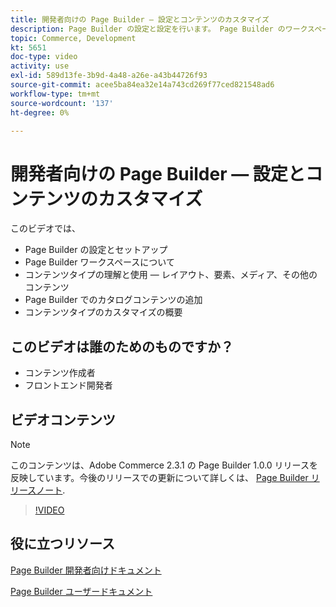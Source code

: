 ```yaml
---
title: 開発者向けの Page Builder — 設定とコンテンツのカスタマイズ
description: Page Builder の設定と設定を行いま​す。 Page Builder のワークスペースについてを参照してくだ​さい。 コンテンツタイプ（レイアウト、要素、メディア、その他のコンテンツ）を理解し、使用しま​す。 Page Builder でカタログコンテンツを追加します。
topic: Commerce, Development
kt: 5651
doc-type: video
activity: use
exl-id: 589d13fe-3b9d-4a48-a26e-a43b44726f93
source-git-commit: acee5ba84ea32e14a743cd269f77ced821548ad6
workflow-type: tm+mt
source-wordcount: '137'
ht-degree: 0%

---
```


# 開発者向けの Page Builder — 設定とコンテンツのカスタマイズ

このビデオでは、

- Page Builder の設定とセットア&#x200B;ップ
- Page Builder ワークスペースにつ&#x200B;いて
- コンテンツタイプの理解と使用 — レイアウト、要素、メディア、その他のコンテンツ&#x200B;
- Page Builder でのカタログコンテンツの追加
- コンテンツタイプのカスタマイズの概要

## このビデオは誰のためのものですか？

- コンテンツ作成者
- フロントエンド開発者

## ビデオコンテンツ

>[!NOTE]
>
>このコンテンツは、Adobe Commerce 2.3.1 の Page Builder 1.0.0 リリースを反映しています。今後のリリースでの更新について詳しくは、 [Page Builder リリースノート](https://devdocs.magento.com/page-builder/docs/release-notes.html).

>[!VIDEO](https://video.tv.adobe.com/v/35710?quality=12&learn=on)

## 役に立つリソース

[Page Builder 開発者向けドキュメント](https://devdocs.magento.com/page-builder/docs/index.html)

[Page Builder ユーザードキュメント](https://docs.magento.com/user-guide/cms/page-builder.html)

